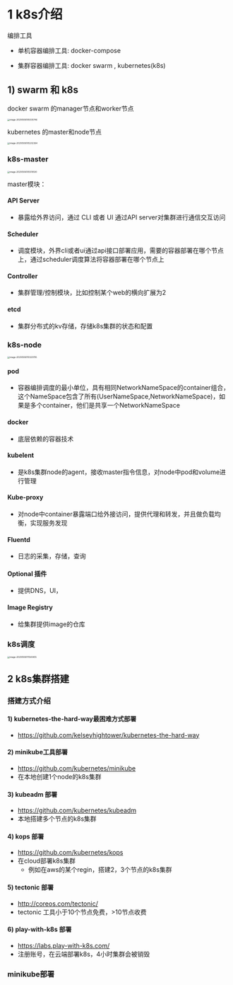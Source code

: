 # 1 k8s介绍

编排工具

+ 单机容器编排工具: docker-compose

+ 集群容器编排工具: docker swarm , kubernetes(k8s)



## 1) swarm 和 k8s

docker swarm 的manager节点和worker节点

<img src="/Users/wangjunxiang/Library/Application Support/typora-user-images/image-20200506105035746.png" alt="image-20200506105035746" style="zoom:33%;" />



kubernetes 的master和node节点

<img src="/Users/wangjunxiang/Library/Application Support/typora-user-images/image-20200506105202364.png" alt="image-20200506105202364" style="zoom:33%;" />





### k8s-master

<img src="/Users/wangjunxiang/Library/Application Support/typora-user-images/image-20200506105519590.png" alt="image-20200506105519590" style="zoom:33%;" />



master模块：

#### API Server

+ 暴露给外界访问，通过 CLI 或者 UI 通过API server对集群进行通信交互访问

#### Scheduler

+ 调度模块，外界cli或者ui通过api接口部署应用，需要的容器部署在哪个节点上，通过scheduler调度算法将容器部署在哪个节点上

#### Controller

+ 集群管理/控制模块，比如控制某个web的横向扩展为2

#### etcd

+ 集群分布式的kv存储，存储k8s集群的状态和配置



### k8s-node

<img src="/Users/wangjunxiang/Library/Application Support/typora-user-images/image-20200506110320795.png" alt="image-20200506110320795" style="zoom:33%;" />



#### pod

+ 容器编排调度的最小单位，具有相同NetworkNameSpace的container组合，这个NameSpace包含了所有(UserNameSpace,NetworkNameSpace)，如果是多个container，他们是共享一个NetworkNameSpace

#### docker

+  底层依赖的容器技术

#### kubelent

+ 是k8s集群node的agent，接收master指令信息，对node中pod和volume进行管理

#### Kube-proxy

+ 对node中container暴露端口给外接访问，提供代理和转发，并且做负载均衡，实现服务发现

#### Fluentd

+ 日志的采集，存储，查询

#### Optional 插件

+ 提供DNS，UI，

#### Image Registry

+ 给集群提供image的仓库



### k8s调度

<img src="/Users/wangjunxiang/Library/Application Support/typora-user-images/image-20200506111540455.png" alt="image-20200506111540455" style="zoom:33%;" />





## 2 k8s集群搭建

### 搭建方式介绍

#### 1) kubernetes-the-hard-way最困难方式部署

  + https://github.com/kelseyhightower/kubernetes-the-hard-way

#### 2) minikube工具部署

  + https://github.com/kubernetes/minikube
  + 在本地创建1个node的k8s集群

#### 3) kubeadm 部署

  + https://github.com/kubernetes/kubeadm
  + 本地搭建多个节点的k8s集群

#### 4) kops 部署

  + https://github.com/kubernetes/kops
  + 在cloud部署k8s集群
    + 例如在aws的某个regin，搭建2，3个节点的k8s集群

#### 5) tectonic 部署

  + http://coreos.com/tectonic/
  + tectonic 工具小于10个节点免费，>10节点收费

#### 6) play-with-k8s 部署

  + https://labs.play-with-k8s.com/
  + 注册账号，在云端部署k8s，4小时集群会被销毁



### minikube部署






























